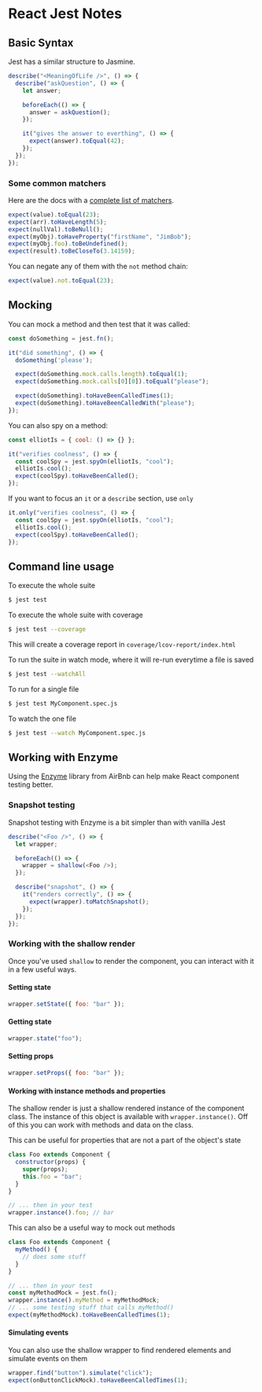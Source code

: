# React Jest Notes

## Basic Syntax

Jest has a similar structure to Jasmine.

```javascript
describe("<MeaningOfLife />", () => {
  describe("askQuestion", () => {
    let answer;

    beforeEach(() => {
      answer = askQuestion();
    });

    it("gives the answer to everthing", () => {
      expect(answer).toEqual(42);
    });
  });
});
```

### Some common matchers

Here are the docs with a [complete list of matchers](https://facebook.github.io/jest/docs/en/expect.html).

```javascript
expect(value).toEqual(23);
expect(arr).toHaveLength(5);
expect(nullVal).toBeNull();
expect(myObj).toHaveProperty("firstName", "JimBob");
expect(myObj.foo).toBeUndefined();
expect(result).toBeCloseTo(3.14159);
```

You can negate any of them with the `not` method chain:

```javascript
expect(value).not.toEqual(23);
```

## Mocking

You can mock a method and then test that it was called:

```javascript
const doSomething = jest.fn();

it("did something", () => {
  doSomething('please');

  expect(doSomething.mock.calls.length).toEqual(1);
  expect(doSomething.mock.calls[0][0]).toEqual("please");

  expect(doSomething).toHaveBeenCalledTimes(1);
  expect(doSomething).toHaveBeenCalledWith("please");
});
```

You can also spy on a method:

```javascript
const elliotIs = { cool: () => {} };

it("verifies coolness", () => {
  const coolSpy = jest.spyOn(elliotIs, "cool");
  elliotIs.cool();
  expect(coolSpy).toHaveBeenCalled();
});
```

If you want to focus an `it` or a `describe` section, use `only`

```javascript
it.only("verifies coolness", () => {
  const coolSpy = jest.spyOn(elliotIs, "cool");
  elliotIs.cool();
  expect(coolSpy).toHaveBeenCalled();
});
```

## Command line usage

To execute the whole suite

```bash
$ jest test
```

To execute the whole suite with coverage

```bash
$ jest test --coverage
```

This will create a coverage report in `coverage/lcov-report/index.html`

To run the suite in watch mode, where it will re-run everytime a file is saved

```bash
$ jest test --watchAll
```

To run for a single file

```bash
$ jest test MyComponent.spec.js
```

To watch the one file

```bash
$ jest test --watch MyComponent.spec.js
```

## Working with Enzyme

Using the [Enzyme](http://airbnb.io/enzyme/) library from AirBnb can help make React component testing better.

### Snapshot testing

Snapshot testing with Enzyme is a bit simpler than with vanilla Jest

```javascript
describe("<Foo />", () => {
  let wrapper;

  beforeEach(() => {
    wrapper = shallow(<Foo />);
  });

  describe("snapshot", () => {
    it("renders correctly", () => {
      expect(wrapper).toMatchSnapshot();
    });
  });
});
```

### Working with the shallow render

Once you've used `shallow` to render the component, you can interact with it in a few useful ways.

#### Setting state

```javascript
wrapper.setState({ foo: "bar" });
```

#### Getting state

```javascript
wrapper.state("foo");
```

#### Setting props

```javascript
wrapper.setProps({ foo: "bar" });
```

#### Working with instance methods and properties

The shallow render is just a shallow rendered instance of the component class.  The instance of this object is available with `wrapper.instance()`.  Off of this you can work with methods and data on the class.

This can be useful for properties that are not a part of the object's state

```javascript
class Foo extends Component {
  constructor(props) {
    super(props);
    this.foo = "bar";
  }
}

// ... then in your test
wrapper.instance().foo; // bar
```

This can also be a useful way to mock out methods

```javascript
class Foo extends Component {
  myMethod() {
    // does some stuff
  }
}

// ... then in your test
const myMethodMock = jest.fn();
wrapper.instance().myMethod = myMethodMock;
// ... some testing stuff that calls myMethod()
expect(myMethodMock).toHaveBeenCalledTimes(1);
```

#### Simulating events

You can also use the shallow wrapper to find rendered elements and simulate events on them

```javascript
wrapper.find("button").simulate("click");
expect(onButtonClickMock).toHaveBeenCalledTimes(1);
```

